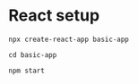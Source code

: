 # React setup

```console
npx create-react-app basic-app
```
```console
cd basic-app
```
```console
npm start
```